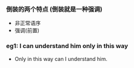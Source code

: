 ### 倒装的两个特点 (倒装就是一种强调)

- 非正常语序
- 强调(前置)

### eg1: I can understand him only in this way
- Only in this way can I understand him.